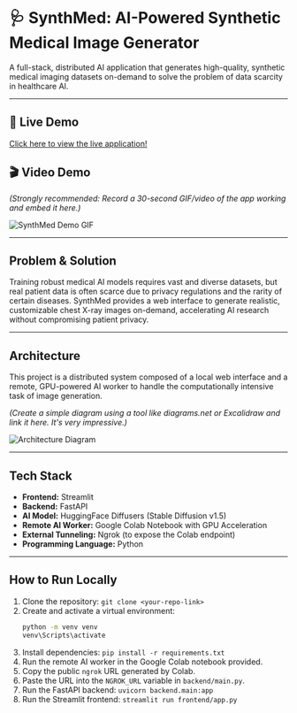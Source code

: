 # 🩺 SynthMed: AI-Powered Synthetic Medical Image Generator

A full-stack, distributed AI application that generates high-quality, synthetic medical imaging datasets on-demand to solve the problem of data scarcity in healthcare AI.

---

## 🚀 Live Demo
[Click here to view the live application!](https://synthmed-ai-data-generator-bcnr3ydyud2bhdysb2zlfq.streamlit.app/)

## 🎬 Video Demo
*(Strongly recommended: Record a 30-second GIF/video of the app working and embed it here.)*

![SynthMed Demo GIF](link_to_your_gif_goes_here.gif)

---

## Problem & Solution
Training robust medical AI models requires vast and diverse datasets, but real patient data is often scarce due to privacy regulations and the rarity of certain diseases. SynthMed provides a web interface to generate realistic, customizable chest X-ray images on-demand, accelerating AI research without compromising patient privacy.

---

## Architecture
This project is a distributed system composed of a local web interface and a remote, GPU-powered AI worker to handle the computationally intensive task of image generation.

*(Create a simple diagram using a tool like diagrams.net or Excalidraw and link it here. It's very impressive.)*

![Architecture Diagram](link_to_your_diagram.png)

---

## Tech Stack
*   **Frontend:** Streamlit
*   **Backend:** FastAPI
*   **AI Model:** HuggingFace Diffusers (Stable Diffusion v1.5)
*   **Remote AI Worker:** Google Colab Notebook with GPU Acceleration
*   **External Tunneling:** Ngrok (to expose the Colab endpoint)
*   **Programming Language:** Python

---

## How to Run Locally
1.  Clone the repository: `git clone <your-repo-link>`
2.  Create and activate a virtual environment:
    ```bash
    python -m venv venv
    venv\Scripts\activate
    ```
3.  Install dependencies: `pip install -r requirements.txt`
4.  Run the remote AI worker in the Google Colab notebook provided.
5.  Copy the public `ngrok` URL generated by Colab.
6.  Paste the URL into the `NGROK_URL` variable in `backend/main.py`.
7.  Run the FastAPI backend: `uvicorn backend.main:app`
8.  Run the Streamlit frontend: `streamlit run frontend/app.py`
